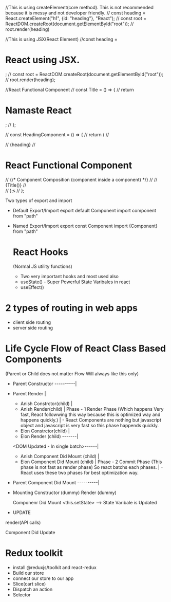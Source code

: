 //This is using createElement(core method). This is not recommended because it is messy and not developer friendly.
// const heading = React.createElement("h1", {id: "heading"}, "React");
// const root = ReactDOM.createRoot(document.getElementById("root"));
// root.render(heading)

//This is using JSX(React Element)
//const heading = <h1 id="heading">React using JSX.</h1>;
// const root = ReactDOM.createRoot(document.getElementById("root"));
// root.render(heading);

//React Functional Component
// const Title = () => {
//   return <h1 className="head">Namaste React</h1>;
// };

// const HeadingComponent = () => {
//   return (
//     <div>
//       {heading}
//       <h1>React Functional Component</h1>
//       {/* Component Composition (component inside a component) */}
//       <Title />
//       <Title></Title>
//       {Title()}
//     </div>
//   );s
// };

Two types of export and import

- Default Export/Import
  export default Component
  import component from "path"

- Named Export/Import
  export const Component
  import {Component} from "path"

  # React Hooks
  (Normal JS utility functions)
  - Two very important hooks and most used also
  - useState() - Super Powerful State Varibales in react
  - useEffect()


# 2 types of routing in web apps
- client side routing
- server side routing



# Life Cycle Flow of React Class Based Components
(Parent or Child does not matter Flow Will always like this only)
- Parent Constructor ----------|
- Parent Render                |
  - Anish Constrctor(child)    | 
  - Anish Render(child)        |  Phase - 1 Render Phase (Which happens Very fast, React followwing this way because this is optimized way and happens quickly.)
                               |                        - React Components are nothing but javascript object and javascript is very fast so this phase happends quickly.
  - Elon Constrctor(child)     |
  - Elon Render (child) -------|
  

  <DOM Updated - In single batch>------|
  - Anish Component Did Mount (child)  |
  - Elon Component Did Mount (child)   |  Phase - 2 Commit Phase (This phase is not fast as render phase) So react batchs each phases.
                                       |           - React uses these two phases for best optimization way.
- Parent Component Did Mount ----------|     
     

- Mounting
Constructor (dummy)
Render (dummy)
  <HTML dummy>

  Componenr Did Mount
   <API calls>
   <this.setState>  --> State Varibale is Updated

- UPDATE


render(API calls)
<HTML (new Api data)>
Component Did Update


# Redux toolkit
- install @reduxjs/toolkit and react-redux
- Build our store
- connect our store to our app
- Slice(cart slice)
- Dispatch an action
- Selector